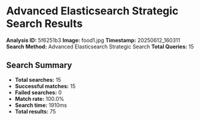 # Advanced Elasticsearch Strategic Search Results

**Analysis ID:** 5f6251b3
**Image:** food1.jpg
**Timestamp:** 20250612_160311
**Search Method:** Advanced Elasticsearch Strategic Search
**Total Queries:** 15

## Search Summary

- **Total searches:** 15
- **Successful matches:** 15
- **Failed searches:** 0
- **Match rate:** 100.0%
- **Search time:** 1910ms
- **Total results:** 75

